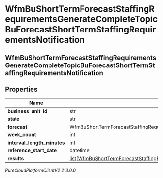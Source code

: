 # WfmBuShortTermForecastStaffingRequirementsGenerateCompleteTopicBuForecastShortTermStaffingRequirementsNotification

## WfmBuShortTermForecastStaffingRequirementsGenerateCompleteTopicBuForecastShortTermStaffingRequirementsNotification

## Properties

|Name | Type | Description | Notes|
|------------ | ------------- | ------------- | -------------|
| **business_unit_id** | str |  | [optional] |
| **state** | str |  | [optional] |
| **forecast** | [WfmBuShortTermForecastStaffingRequirementsGenerateCompleteTopicBuShortTermForecastReference](WfmBuShortTermForecastStaffingRequirementsGenerateCompleteTopicBuShortTermForecastReference) |  | [optional] |
| **week_count** | int |  | [optional] |
| **interval_length_minutes** | int |  | [optional] |
| **reference_start_date** | datetime |  | [optional] |
| **results** | [list[WfmBuShortTermForecastStaffingRequirementsGenerateCompleteTopicBuForecastShortTermStaffingRequirementsResults]](WfmBuShortTermForecastStaffingRequirementsGenerateCompleteTopicBuForecastShortTermStaffingRequirementsResults) |  | [optional] |



_PureCloudPlatformClientV2 213.0.0_
